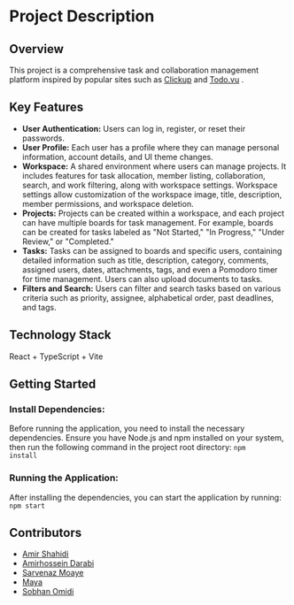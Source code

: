 # Project Description

## Overview

This project is a comprehensive task and collaboration management platform inspired by popular sites such as [Clickup](https://app.clickup.com) and [Todo.vu](https://todo.vu) .

## Key Features

- **User Authentication:** Users can log in, register, or reset their passwords.
- **User Profile:** Each user has a profile where they can manage personal information, account details, and UI theme changes.
- **Workspace:** A shared environment where users can manage projects. It includes features for task allocation, member listing, collaboration, search, and work filtering, along with workspace settings. Workspace settings allow customization of the workspace image, title, description, member permissions, and workspace deletion.
- **Projects:** Projects can be created within a workspace, and each project can have multiple boards for task management. For example, boards can be created for tasks labeled as "Not Started," "In Progress," "Under Review," or "Completed."
- **Tasks:** Tasks can be assigned to boards and specific users, containing detailed information such as title, description, category, comments, assigned users, dates, attachments, tags, and even a Pomodoro timer for time management. Users can also upload documents to tasks.
- **Filters and Search:** Users can filter and search tasks based on various criteria such as priority, assignee, alphabetical order, past deadlines, and tags.

## Technology Stack

 React + TypeScript + Vite

## Getting Started

### Install Dependencies:

Before running the application, you need to install the necessary dependencies. Ensure you have Node.js and npm installed on your system, then run the following command in the project root directory: <code>npm install</code>

### Running the Application:
After installing the dependencies, you can start the application by running: <code>npm start</code>

## Contributors

- [Amir Shahidi](https://github.com/amir-shahidi-78)
- [Amirhossein Darabi](https://github.com/amirhd-developer)
- [Sarvenaz Moaye](https://github.com/sarvishere)
- [Maya](https://github.com)
- [Sobhan Omidi](https://github.com/sobhanomidi)

